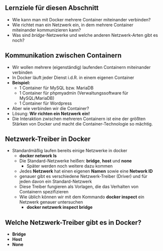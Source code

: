 ## Lernziele für diesen Abschnitt

* Wie kann man mit Docker mehrere Container miteinander verbinden?
* Wie richtet man ein Netzwerk ein, in dem mehrere Container
miteinander kommunizieren kann?
* Was sind *bridge*-Netzwerke und welche anderen Netzwerk-Arten gibt es noch?


## Kommunikation zwischen Containern

* Wir wollen mehrere (eigenständig) laufenden Containern miteinander verbinden
* In Docker läuft jeder Dienst i.d.R. in einem eigenen Container
* **Beispiel:**
  * 1 Container für MySQL bzw. MariaDB
  * 1 Container für phpmyadmin (Verwaltungssoftware für MySQL/MariaDB)
  * 1 Container für Wordpress
* Aber wie verbinden wir die Container?
* Lösung: **Wir richten ein Netzwerk ein!**
* Die Interaktion zwischen mehreren Containern ist eine der größten Stärken von Docker 
und macht die Container-Technologie so mächtig.


## Netzwerk-Treiber in Docker

* Standardmäßig laufen bereits einige Netzwerke in docker
  * **docker network ls**
  * Die Standard-Netzwerke heißen: **bridge**, **host** und **none**
    * Später werden noch weitere dazu kommen
  * Jedes **Netzwerk** hat einen eigenen **Namen** sowie eine **Network ID**
  * genauer gibt es verschiedene Netzwerk-Treiber (Driver) und 
  für jeden davon ein Standard-Netzwerk
  * Diese Treiber fungieren als Vorlagen, die das Verhalten von Containern spezifizieren
  * Wie üblich können wir mit dem Kommando **docker inspect** ein Netzwerk genauer untersuchen
    * **docker netzwerk inspect bridge**

## Welche Netzwerk-Treiber gibt es in Docker?

* **Bridge**
* **Host**
* **None**
